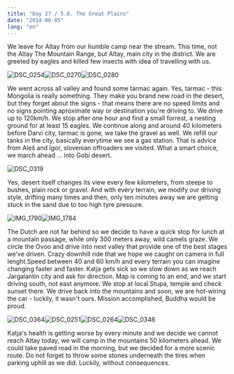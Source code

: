 ```yaml
---
title: "Day 27 / 5.8. The Great Plains"
date: "2014-08-05"
lang: "en"
---
```


We leave for Altay from our humble camp near the stream. This time, not the Altay The Mountain Range, but Altay, main city in the district. We are greeted by eagles and killed few insects with idea of travelling with us.

![DSC_0254](../images/DSC_0254.jpg)![DSC_0270](../images/DSC_0270.jpg)![DSC_0280](../images/DSC_0280.jpg)

We went across all valley and found some tarmac again. Yes, tarmac - this Mongolia is really something. They make you brand new road in the desert, but they forget about the signs - that means there are no speed limits and no signs pointing aproximate way or destination you're driving to. We drive up to 120km/h. We stop after one hour and find a small forrest, a nesting ground for at least 15 eagles. We continue along and around 40 kilometers before Darvi city, tarmac is gone, we take the gravel as well. We refill our tanks in the city, basically everytime we see a gas station. That is advice from Aleš and Igor, slovenian offroaders we visited. What a smart choice, we march ahead ... into Gobi desert.

![DSC_0319](../images/DSC_0319.jpg)

Yes, desert itself changes its view every few kilometers, from steepe to bushes, plain rock or gravel. And with every terrain, we modify our driving style, drifting many times and then, only ten minutes away we are getting stuck in the sand due to too high tyre pressure.

![IMG_1790](../images/IMG_1790.jpg)![IMG_1784](../images/IMG_1784.jpg)

The Dutch are not far behind so we decide to have a quick stop for lunch at a mountain passage, while only 300 meters away, wild camels graze. We circle the Ovoo and drive into next valley that provide one of the best stages we've driven. Crazy downhill ride that we hope we caught on camera in full lenght.Speed between 40 and 60 km/h and every terrain you can imagine changing faster and faster. Katja gets sick so we slow down as we reach Jargalantin city and ask for direction. Map is coming to an end, and we start driving south, not east anymore. We stop at local Stupa, temple and check sunset there. We drive back into the mountains and soon, we are hot-wiring the car - luckily, it wasn't ours. Mission accomplished, Buddha would be proud.

![DSC_0364](../images/DSC_0364.jpg)![DSC_0251](../images/DSC_0251.jpg)![DSC_0264](../images/DSC_0264.jpg)![DSC_0346](../images/DSC_0346.jpg)

Katja's health is getting worse by every minute and we decide we cannot reach Altay today, we will camp in the mountains 50 kilometers ahead. We could take paved road in the morning, but we decided for a more scenic route. Do not forget to throw some stones underneath the tires when parking uphill as we did. Luckily, without consequences.
